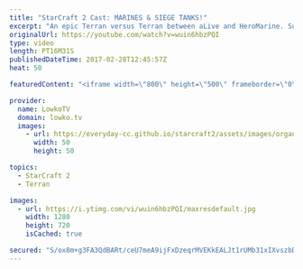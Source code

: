 ```yaml
---
title: "StarCraft 2 Cast: MARINES & SIEGE TANKS!"
excerpt: "An epic Terran versus Terran between aLive and HeroMarine. Subscribe for more videos: http://lowko.tv/youtube More StarCraft 2 Casts: https://goo.gl/QHyc0B  Terran versus Terran is a very complicated match-up. In this video I talk about the different strategies that are available, as well as cast a professional"
originalUrl: https://youtube.com/watch?v=wuin6hbzPQI
type: video
length: PT16M31S
publishedDateTime: 2017-02-28T12:45:57Z
heat: 50

featuredContent: "<iframe width=\"800\" height=\"500\" frameborder=\"0\" src=\"https://www.youtube.com/embed/wuin6hbzPQI\" allow=\"accelerometer; autoplay; encrypted-media; gyroscope; picture-in-picture\" allowfullscreen></iframe>"

provider:
  name: LowkoTV
  domain: lowko.tv
  images:
    - url: https://everyday-cc.github.io/starcraft2/assets/images/organizations/lowko.tv-50x50.jpg
      width: 50
      height: 50

topics:
  - StarCraft 2
  - Terran

images:
  - url: https://i.ytimg.com/vi/wuin6hbzPQI/maxresdefault.jpg
    width: 1280
    height: 720
    isCached: true

secured: "S/ox8m+g3FA3QdBARt/ceU7meA9ijFxDzeqrMVEKkEALJt1rUMb31xIXvszbDm1cJ8nFMMsQJSah10dYH01gEZqYsHQ0ph6N430pum9CZrMzqXqA8i0cu28Xt8H1okKP0xeaRUZtjBvfLL2oYTsoe1YhIqcKlU9wxfF7E0/exaz4YlfJZsOYIt+0lDdavHAOY9nqyTPm5Trz9dTGe5PtfxWO4ee83deC6AKD/XUF9Diu4ojWgIxlZwRcVU4odNQ4r2Yd0wwx8CJmrbPiacWvv4hW6VbcvTsJRsD1oQfWtIFx94bS7Firw3Z6BkVRPxdv1V0zWoDFeLUaSYN+7sBMK557rdACHCCn4u9erVcpji3/t9HysZNuyk3aVBk/SE0szXTC/J8StmqxdfsReaNlOOzyCb2LDtLKCwkanu8JVgdEVmSSuHgn+5FcR3p6i7Ht;1By7sFCwKBKcQxCpqDQvkw=="
---
```


